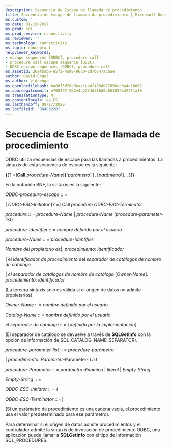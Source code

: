 ```yaml
---
description: Secuencia de Escape de llamada de procedimiento
title: Secuencia de escape de llamada de procedimiento | Microsoft Docs
ms.custom: ''
ms.date: 01/19/2017
ms.prod: sql
ms.prod_service: connectivity
ms.reviewer: ''
ms.technology: connectivity
ms.topic: conceptual
helpviewer_keywords:
- escape sequences [ODBC], procedure call
- procedure call escape sequence [ODBC]
- ODBC escape sequences [ODBC], procedure call
ms.assetid: 269fbab0-e5f2-4a98-86c0-2d7b647acaae
author: David-Engel
ms.author: v-daenge
ms.openlocfilehash: ba88f3d78edeaa1ce4f4884977656cd8a4a16062
ms.sourcegitcommit: e700497f962e4c2274df16d9e651059b42ff1a10
ms.translationtype: MT
ms.contentlocale: es-ES
ms.lasthandoff: 08/17/2020
ms.locfileid: "88483228"
---
```

# <a name="procedure-call-escape-sequence"></a>Secuencia de Escape de llamada de procedimiento
ODBC utiliza secuencias de escape para las llamadas a procedimientos. La sintaxis de esta secuencia de escape es la siguiente:  
  
 **{**[? =]**Call** *procedure-Name*[**(**[*parámetro*] [, [*parámetro*]]... **)**]**}**  
  
 En la notación BNF, la sintaxis es la siguiente:  
  
 *ODBC-procedure-escape* :: =  
  
 &#124; *ODBC-ESC-Initiator* [? =] Call *procedure ODBC-ESC-Terminator*  
  
 *procedure* :: = *procedure-Name* &#124; *procedure-Name* (*procedure-parameter-list*)  
  
 *procedure-Identifier* :: = *nombre definido por el usuario*  
  
 *procedure-Name* :: = *procedure-Identifier*  
  
 *Nombre del propietario de*&#124;. *procedimiento: identificador*  
  
 &#124; el *identificador de procedimiento* del *separador de catálogos de nombre de catálogo*  
  
 &#124; *el separador de catálogos de nombre de catálogo* [*Owner-Name*]. *procedimiento: identificador*  
  
 (La tercera sintaxis solo es válida si el origen de datos no admite propietarios).  
  
 *Owner-Name* :: = *nombre definido por el usuario*  
  
 *Catalog-Name* :: = *nombre definido por el usuario*  
  
 *el separador de catálogo* :: = {*definido por la implementación*}  
  
 (El separador de catálogo se devuelve a través de **SQLGetInfo** con la opción de información de SQL_CATALOG_NAME_SEPARATOR).  
  
 *procedure-parameter-list* :: = *procedure-parámetro*  
  
 &#124; *procedimiento: Parameter*-Parameter- *List*  
  
 *procedure-Parameter* :: = *parámetro dinámico* &#124; *literal* &#124; *Empty-String*  
  
 *Empty-String* :: =  
  
 *ODBC-ESC-Initiator* :: = {  
  
 *ODBC-ESC-Terminator* :: =}  
  
 (Si un parámetro de procedimiento es una cadena vacía, el procedimiento usa el valor predeterminado para ese parámetro).  
  
 Para determinar si el origen de datos admite procedimientos y el controlador admite la sintaxis de invocación de procedimiento ODBC, una aplicación puede llamar a **SQLGetInfo** con el tipo de información SQL_PROCEDURES.
